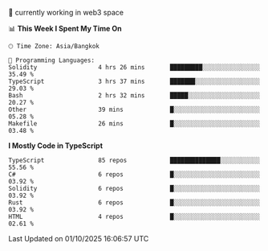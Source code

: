 🔭 currently working in web3 space

<!--START_SECTION:waka-->
📊 **This Week I Spent My Time On** 

```text
🕑︎ Time Zone: Asia/Bangkok

💬 Programming Languages: 
Solidity                 4 hrs 26 mins       █████████░░░░░░░░░░░░░░░░   35.49 % 
TypeScript               3 hrs 37 mins       ███████░░░░░░░░░░░░░░░░░░   29.03 % 
Bash                     2 hrs 32 mins       █████░░░░░░░░░░░░░░░░░░░░   20.27 % 
Other                    39 mins             █░░░░░░░░░░░░░░░░░░░░░░░░   05.28 % 
Makefile                 26 mins             █░░░░░░░░░░░░░░░░░░░░░░░░   03.48 % 
```

**I Mostly Code in TypeScript** 

```text
TypeScript               85 repos            ██████████████░░░░░░░░░░░   55.56 % 
C#                       6 repos             █░░░░░░░░░░░░░░░░░░░░░░░░   03.92 % 
Solidity                 6 repos             █░░░░░░░░░░░░░░░░░░░░░░░░   03.92 % 
Rust                     6 repos             █░░░░░░░░░░░░░░░░░░░░░░░░   03.92 % 
HTML                     4 repos             █░░░░░░░░░░░░░░░░░░░░░░░░   02.61 % 
```




 Last Updated on 01/10/2025 16:06:57 UTC
<!--END_SECTION:waka-->
